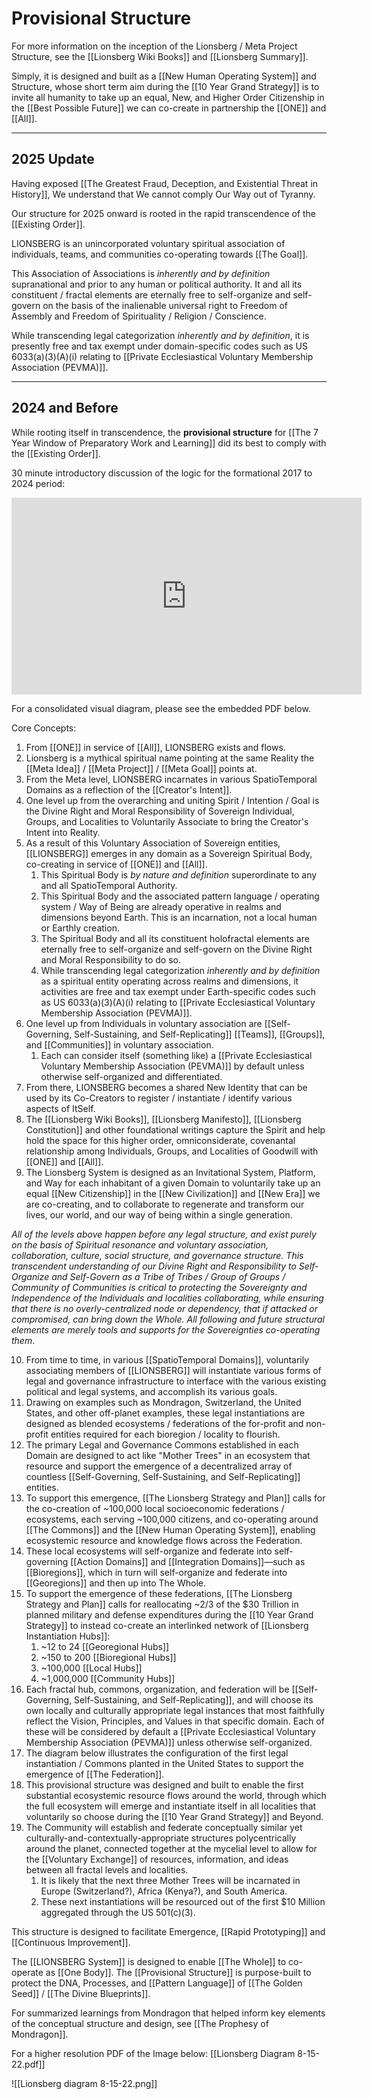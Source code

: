 # Provisional Structure 

For more information on the inception of the Lionsberg / Meta Project Structure, see the [[Lionsberg Wiki Books]] and [[Lionsberg Summary]]. 

Simply, it is designed and built as a [[New Human Operating System]] and Structure, whose short term aim during the [[10 Year Grand Strategy]] is to invite all humanity to take up an equal, New, and Higher Order Citizenship in the [[Best Possible Future]] we can co-create in partnership the [[ONE]] and [[All]].  
_____
## 2025 Update

Having exposed [[The Greatest Fraud, Deception, and Existential Threat in History]], We understand that We cannot comply Our Way out of Tyranny. 

Our structure for 2025 onward is rooted in the rapid transcendence of the [[Existing Order]]. 

LIONSBERG is an unincorporated voluntary spiritual association of individuals, teams, and communities co-operating towards [[The Goal]]. 

This Association of Associations is *inherently and by definition* supranational and prior to any human or political authority. It and all its constituent / fractal elements are eternally free to self-organize and self-govern on the basis of the inalienable universal right to Freedom of Assembly and Freedom of Spirituality / Religion / Conscience. 

While transcending legal categorization *inherently and by definition*, it is presently free and tax exempt under domain-specific codes such as US 6033(a)(3)(A)(i) relating to [[Private Ecclesiastical Voluntary Membership Association (PEVMA)]]. 
____
## 2024 and Before 

While rooting itself in transcendence, the **provisional structure** for [[The 7 Year Window of Preparatory Work and Learning]] did its best to comply with the [[Existing Order]]. 

30 minute introductory discussion of the logic for the formational 2017 to 2024 period:

<div style="text-align:center"><iframe width="560" height="315" src="https://www.youtube.com/embed/F5MAh4T15_s" title="YouTube video player" frameborder="0" allow="accelerometer; autoplay; clipboard-write; encrypted-media; gyroscope; picture-in-picture" allowfullscreen></iframe></div>

For a consolidated visual diagram, please see the embedded PDF below. 

Core Concepts: 
1. From [[ONE]] in service of [[All]], LIONSBERG exists and flows.  
2. Lionsberg is a mythical spiritual name pointing at the same Reality the [[Meta Idea]] / [[Meta Project]] / [[Meta Goal]] points at.  
3. From the Meta level, LIONSBERG incarnates in various SpatioTemporal Domains as a reflection of the [[Creator's Intent]].  
4. One level up from the overarching and uniting Spirit / Intention / Goal is the Divine Right and Moral Responsibility of Sovereign Individual, Groups, and Localities to Voluntarily Associate to bring the Creator's Intent into Reality.  
5. As a result of this Voluntary Association of Sovereign entities, [[LIONSBERG]] emerges in any domain as a Sovereign Spiritual Body, co-creating in service of [[ONE]] and [[All]].  
	1. This Spiritual Body is *by nature and definition* superordinate to any and all SpatioTemporal Authority.  
	2. This Spiritual Body and the associated pattern language / operating system / Way of Being are already operative in realms and dimensions beyond Earth. This is an incarnation, not a local human or Earthly creation. 
	3. The Spiritual Body and all its constituent holofractal elements are eternally free to self-organize and self-govern on the Divine Right and Moral Responsibility to do so. 
	4. While transcending legal categorization *inherently and by definition* as a spiritual entity operating across realms and dimensions, it activities are free and tax exempt under Earth-specific codes such as US 6033(a)(3)(A)(i) relating to [[Private Ecclesiastical Voluntary Membership Association (PEVMA)]]. 
6. One level up from Individuals in voluntary association are [[Self-Governing, Self-Sustaining, and Self-Replicating]] [[Teams]], [[Groups]], and [[Communities]] in voluntary association. 
	1. Each can consider itself (something like) a [[Private Ecclesiastical Voluntary Membership Association (PEVMA)]] by default unless otherwise self-organized and differentiated.  
7. From there, LIONSBERG becomes a shared New Identity that can be used by its Co-Creators to register / instantiate / identify various aspects of ItSelf.  
8. The [[Lionsberg Wiki Books]], [[Lionsberg Manifesto]], [[Lionsberg Constitution]] and other foundational writings capture the Spirit and help hold the space for this higher order, omniconsiderate, covenantal relationship among Individuals, Groups, and Localities of Goodwill with [[ONE]] and [[All]].  
9. The Lionsberg System is designed as an Invitational System, Platform, and Way for each inhabitant of a given Domain to voluntarily take up an equal [[New Citizenship]] in the [[New Civilization]] and [[New Era]] we are co-creating, and to collaborate to regenerate and transform our lives, our world, and our way of being within a single generation. 

_All of the levels above happen before any legal structure, and exist purely on the basis of Spiritual resonance and voluntary association, collaboration, culture, social structure, and governance structure. This transcendent understanding of our Divine Right and Responsibility to Self-Organize and Self-Govern as a Tribe of Tribes / Group of Groups / Community of Communities is critical to protecting the Sovereignty and Independence of the Individuals and localities collaborating, while ensuring that there is no overly-centralized node or dependency, that if attacked or compromised, can bring down the Whole. All following and future structural elements are merely tools and supports for the Sovereignties co-operating them_. 

10. From time to time, in various [[SpatioTemporal Domains]], voluntarily associating members of [[LIONSBERG]] will instantiate various forms of legal and governance infrastructure to interface with the various existing political and legal systems, and accomplish its various goals.  
11. Drawing on examples such as Mondragon, Switzerland, the United States, and other off-planet examples, these legal instantiations are designed as blended ecosystems / federations of the for-profit and non-profit entities required for each bioregion / locality to flourish.  
12. The primary Legal and Governance Commons established in each Domain are designed to act like "Mother Trees" in an ecosystem that resource and support the emergence of a decentralized array of countless [[Self-Governing, Self-Sustaining, and Self-Replicating]] entities.  
13. To support this emergence, [[The Lionsberg Strategy and Plan]] calls for the co-creation of ~100,000 local socioeconomic federations / ecosystems, each serving ~100,000 citizens, and co-operating around [[The Commons]] and the [[New Human Operating System]], enabling ecosystemic resource and knowledge flows across the Federation.  
14. These local ecosystems will self-organize and federate into self-governing [[Action Domains]] and [[Integration Domains]]—such as [[Bioregions]], which in turn will self-organize and federate into [[Georegions]] and then up into The Whole.  
15. To support the emergence of these federations, [[The Lionsberg Strategy and Plan]] calls for reallocating ~2/3 of the $30 Trillion in planned military and defense expenditures during the [[10 Year Grand Strategy]] to instead co-create an interlinked network of [[Lionsberg Instantiation Hubs]]: 
	1. ~12 to 24 [[Georegional Hubs]]
	2. ~150 to 200 [[Bioregional Hubs]]  
	3. ~100,000 [[Local Hubs]]  
	4. ~1,000,000 [[Community Hubs]]    
16. Each fractal hub, commons, organization, and federation will be [[Self-Governing, Self-Sustaining, and Self-Replicating]], and will choose its own locally and culturally appropriate legal instances that most faithfully reflect the Vision, Principles, and Values in that specific domain. Each of these will be considered by default a [[Private Ecclesiastical Voluntary Membership Association (PEVMA)]] unless otherwise self-organized.  
17. The diagram below illustrates the configuration of the first legal instantiation / Commons planted in the United States to support the emergence of [[The Federation]]. 
18. This provisional structure was designed and built to enable the first substantial ecosystemic resource flows around the world, through which the full ecosystem will emerge and instantiate itself in all localities that voluntarily so choose during the [[10 Year Grand Strategy]] and Beyond.   
19. The Community will establish and federate conceptually similar yet culturally-and-contextually-appropriate structures polycentrically around the planet, connected together at the mycelial level to allow for the [[Voluntary Exchange]] of resources, information, and ideas between all fractal levels and localities. 
	1. It is likely that the next three Mother Trees will be incarnated in Europe (Switzerland?), Africa (Kenya?), and South America. 
	2. These next instantiations will be resourced out of the first $10 Million aggregated through the US 501(c)(3). 

This structure is designed to facilitate Emergence, [[Rapid Prototyping]] and  [[Continuous Improvement]].  

The [[LIONSBERG System]] is designed to enable [[The Whole]] to co-operate as [[One Body]]. The [[Provisional Structure]] is purpose-built to protect the DNA, Processes, and [[Pattern Language]] of [[The Golden Seed]] / [[The Divine Blueprints]]. 

For summarized learnings from Mondragon that helped inform key elements of the conceptual structure and design, see [[The Prophesy of Mondragon]]. 

For a higher resolution PDF of the Image below: [[Lionsberg Diagram 8-15-22.pdf]] 

![[Lionsberg diagram 8-15-22.png]] 